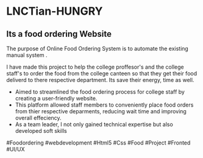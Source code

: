 # LNCTian-HUNGRY
Its a food ordering Website
-----------------------------------------------------------------------------------------------------------------------------------------------------------------------------------
The purpose of Online Food Ordering System is to automate the existing manual system . 

I have made this project to help the college proffesor's and the college staff's to order the food from the college canteen so that they get their food deliverd to there respective department. Its save their energy, time as well.

* Aimed to streamlined the food ordering process for college staff by creating a 
user-friendly website.
* This platform allowed staff members to conveniently place food orders from 
thier respective deparments, reducing wait time and improving overall effeciency.
* As a team leader, I not only gained technical expertise but also developed soft 
skills

#Foodordering
#webdevelopment
#Html5
#Css
#Food
#Project
#Fronted
#UI/UX
